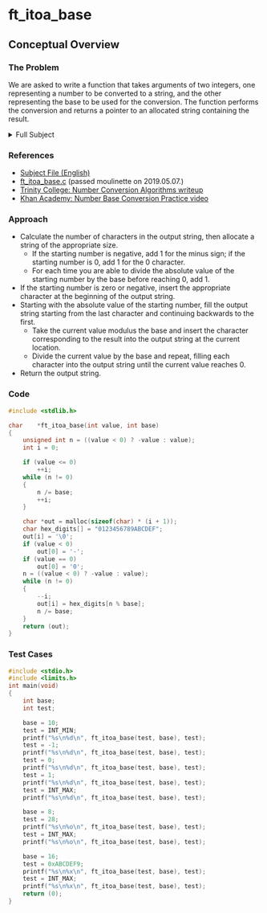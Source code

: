 # ft_itoa_base

## Conceptual Overview
### The Problem
We are asked to write a function that takes arguments of two integers, one representing a number to be converted to a string, and the other representing the base to be used for the conversion. The function performs the conversion and returns a pointer to an allocated string containing the result.

<details>
	<summary>Full Subject</summary>

```
	Assignment name  : ft_itoa_base
	Expected files   : ft_itoa_base.c
	Allowed functions: malloc
	--------------------------------------------------------------------------------

	Write a function that converts an integer value to a null-terminated string
	using the specified base and stores the result in a char array that you must
	allocate.

	The base is expressed as an integer, from 2 to 16. The characters comprising
	the base are the digits from 0 to 9, followed by uppercase letter from A to F.

	For example, base 4 would be "0123" and base 16 "0123456789ABCDEF".

	If base is 10 and value is negative, the resulting string is preceded with a
	minus sign (-). With any other base, value is always considered unsigned.

	Your function must be declared as follows:

	char	*ft_itoa_base(int value, int base);
```
</details>

### References
* [Subject File (English)](subject.en.txt)
* [ft_itoa_base.c](ft_itoa_base.c) (passed moulinette on 2019.05.07.)
* [Trinity College: Number Conversion Algorithms writeup](http://www.cs.trincoll.edu/~ram/cpsc110/inclass/conversions.html)
* [Khan Academy: Number Base Conversion Practice video](https://www.youtube.com/watch?v=Fpm-E5v6ddc)

### Approach
* Calculate the number of characters in the output string, then allocate a string of the appropriate size.
	* If the starting number is negative, add 1 for the minus sign; if the starting number is 0, add 1 for the 0 character.
	* For each time you are able to divide the absolute value of the starting number by the base before reaching 0, add 1.
* If the starting number is zero or negative, insert the appropriate character at the beginning of the output string.
* Starting with the absolute value of the starting number, fill the output string starting from the last character and continuing backwards to the first.
	* Take the current value modulus the base and insert the character corresponding to the result into the output string at the current location.
	* Divide the current value by the base and repeat, filling each character into the output string until the current value reaches 0.
* Return the output string.

### Code
```C
#include <stdlib.h>

char	*ft_itoa_base(int value, int base)
{
	unsigned int n = ((value < 0) ? -value : value);
	int i = 0;

	if (value <= 0)
		++i;
	while (n != 0)
	{
		n /= base;
		++i;
	}

	char *out = malloc(sizeof(char) * (i + 1));
	char hex_digits[] = "0123456789ABCDEF";
	out[i] = '\0';
	if (value < 0)
		out[0] = '-';
	if (value == 0)
		out[0] = '0';
	n = ((value < 0) ? -value : value);
	while (n != 0)
	{
		--i;
		out[i] = hex_digits[n % base];
		n /= base;
	}
	return (out);
}
```

### Test Cases
```C
#include <stdio.h>
#include <limits.h>
int	main(void)
{
	int base;
	int test;

	base = 10;
	test = INT_MIN;
	printf("%s\n%d\n", ft_itoa_base(test, base), test);
	test = -1;
	printf("%s\n%d\n", ft_itoa_base(test, base), test);
	test = 0;
	printf("%s\n%d\n", ft_itoa_base(test, base), test);
	test = 1;
	printf("%s\n%d\n", ft_itoa_base(test, base), test);
	test = INT_MAX;
	printf("%s\n%d\n", ft_itoa_base(test, base), test);

	base = 8;
	test = 28;
	printf("%s\n%o\n", ft_itoa_base(test, base), test);
	test = INT_MAX;
	printf("%s\n%o\n", ft_itoa_base(test, base), test);

	base = 16;
	test = 0xABCDEF9;
	printf("%s\n%x\n", ft_itoa_base(test, base), test);
	test = INT_MAX;
	printf("%s\n%x\n", ft_itoa_base(test, base), test);
	return (0);
}
```
